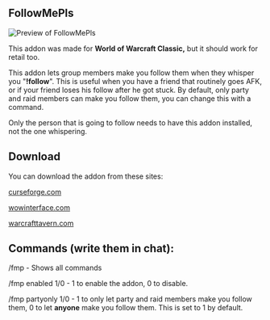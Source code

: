 ## FollowMePls

![Preview of FollowMePls](https://github.com/techiew/FollowMePls/blob/master/preview.png)

This addon was made for **World of Warcraft Classic,** but it should work for retail too.  

This addon lets group members make you follow them when they whisper you "**!follow**". This is useful when you have a friend that routinely goes AFK, or if your friend loses his follow after he got stuck. By default, only party and raid members can make you follow them, you can change this with a command.

Only the person that is going to follow needs to have this addon installed, not the one whispering.

## Download
You can download the addon from these sites:

[curseforge.com](https://www.curseforge.com/wow/addons/followmepls-auto-follow-addon)

[wowinterface.com](https://www.wowinterface.com/downloads/info25521-FollowMePls-Auto-followaddon.html)

[warcrafttavern.com](https://www.warcrafttavern.com/addons/followmepls)

## Commands (write them in chat):

/fmp - Shows all commands

/fmp enabled 1/0 - 1 to enable the addon, 0 to disable.

/fmp partyonly 1/0 - 1 to only let party and raid members make you follow them, 0 to let **anyone** make you follow them. This is set to 1 by default.
